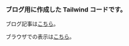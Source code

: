 ### ブログ用に作成した Tailwind コードです。

ブログ記事は[こちら](https://takuyay.com/?p=315)。

ブラウザでの表示は[こちら](https://tkyytnm.github.io/blog-tailwind/src/contact.html)。
